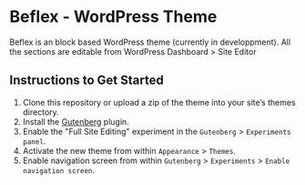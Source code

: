 # Beflex - WordPress Theme

Beflex is an block based WordPress theme (currently in developpment).
All the sections are editable from WordPress Dashboard > Site Editor

## Instructions to Get Started

1. Clone this repository or upload a zip of the theme into your site’s themes directory.
2. Install the [Gutenberg](https://wordpress.org/plugins/gutenberg/) plugin.
3. Enable the "Full Site Editing" experiment in the `Gutenberg` > `Experiments panel`.
4. Activate the new theme from within `Appearance` > `Themes`.
5. Enable navigation screen from within `Gutenberg` > `Experiments` > `Enable navigation screen`.
